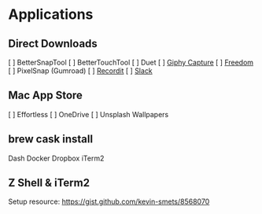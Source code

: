# Applications

## Direct Downloads

 [ ] BetterSnapTool
 [ ] BetterTouchTool
 [ ] Duet
 [ ] [Giphy Capture](https://giphy.com/apps/giphycapture)
 [ ] [Freedom](https://freedom.to/downloads)
 [ ] PixelSnap (Gumroad)
 [ ] [Recordit](http://recordit.co/)
 [ ] [Slack](https://slack.com/downloads/osx)

## Mac App Store

 [ ] Effortless
 [ ] OneDrive
 [ ] Unsplash Wallpapers

## brew cask install

Dash
Docker
Dropbox
iTerm2

## Z Shell & iTerm2

Setup resource: https://gist.github.com/kevin-smets/8568070

